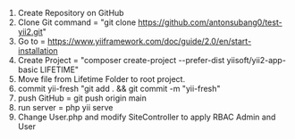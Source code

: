 1. Create Repository on GitHub
2. Clone Git command = "git clone https://github.com/antonsubang0/test-yii2.git"
3. Go to = https://www.yiiframework.com/doc/guide/2.0/en/start-installation
4. Create Project = "composer create-project --prefer-dist yiisoft/yii2-app-basic LIFETIME"
5. Move file from Lifetime Folder to root project.
6. commit yii-fresh "git add . && git commit -m "yii-fresh"
7. push GitHub = git push origin main
8. run server = php yii serve
9. Change User.php and modify SiteController to apply RBAC Admin and User
